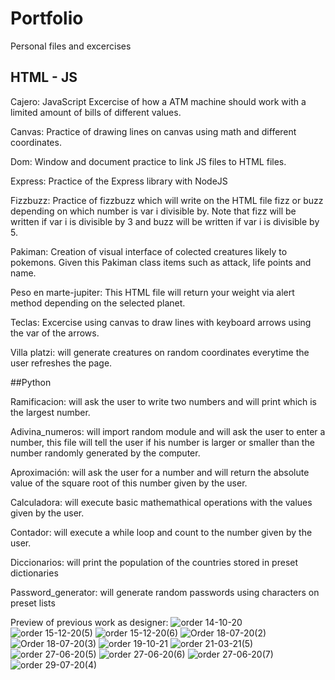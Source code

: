 # Portfolio
Personal files and excercises 
## HTML - JS 

Cajero: JavaScript Excercise of how a ATM machine should work with a limited amount 
of bills of different values.

Canvas: Practice of drawing lines on canvas using math and different coordinates. 

Dom: Window and document practice to link JS files to HTML files.

Express: Practice of the Express library with NodeJS 

Fizzbuzz: Practice of fizzbuzz which will write on the HTML file fizz or buzz depending on 
which number is var i divisible by. Note that fizz will be written if var i is divisible by 3
and buzz will be written if var i is divisible by 5. 

Pakiman: Creation of visual interface of colected creatures likely to pokemons. Given this Pakiman class
items such as attack, life points and name. 

Peso en marte-jupiter: This HTML file will return your weight via alert method depending on
the selected planet.

Teclas: Excercise using canvas to draw lines with keyboard arrows using the var of the arrows.

Villa platzi: will generate creatures on random coordinates everytime the user refreshes the page. 

##Python

Ramificacion: will ask the user to write two numbers and will print which is the largest number.

Adivina_numeros: will import random module and will ask the user to enter a number,
this file will tell the user if his number is larger or smaller than the number 
randomly generated by the computer. 

Aproximación: will ask the user for a number and will return the absolute value of 
the square root of this number given by the user.

Calculadora: will execute basic mathemathical operations with the values given by the user. 

Contador: will execute a while loop and count to the number given by the user. 

Diccionarios: will print the population of the countries stored in preset dictionaries 

Password_generator: will generate random passwords using characters on preset lists


Preview of previous work as designer:
![order 14-10-20](https://user-images.githubusercontent.com/45909037/178349034-2537d213-b4d5-4e9e-b808-b429880c648f.png)
![order 15-12-20(5)](https://user-images.githubusercontent.com/45909037/178349043-55092807-7993-4aaf-9f80-1c823f96009a.png)
![order 15-12-20(6)](https://user-images.githubusercontent.com/45909037/178349047-3e1b48b3-bb9f-4a55-b938-02b9228af940.png)
![Order 18-07-20(2)](https://user-images.githubusercontent.com/45909037/178349058-fa5f264d-a7f2-469c-a257-b87ce86304c4.png)
![Order 18-07-20(3)](https://user-images.githubusercontent.com/45909037/178349065-69f1e5b7-84ef-4292-94fc-1f8f314c9975.png)
![order 19-10-21](https://user-images.githubusercontent.com/45909037/178349070-1a8152e3-5a8a-4f75-ad2d-5e59a73206fa.png)
![order 21-03-21(5)](https://user-images.githubusercontent.com/45909037/178349078-e714a625-ed57-4a99-a6b6-b73a66c3116f.png)
![order 27-06-20(5)](https://user-images.githubusercontent.com/45909037/178349083-b6402b60-35a4-44e5-9773-73e4aef2ab23.png)
![order 27-06-20(6)](https://user-images.githubusercontent.com/45909037/178349088-7cc5be40-a7f6-42a5-b48e-4c4f599d6f2e.png)
![order 27-06-20(7)](https://user-images.githubusercontent.com/45909037/178349095-895653eb-223c-43a3-b8ad-1bf54e098dad.png)
![order 29-07-20(4)](https://user-images.githubusercontent.com/45909037/178349106-2b670e6a-82f4-4555-9913-a821de53b5e1.png)
